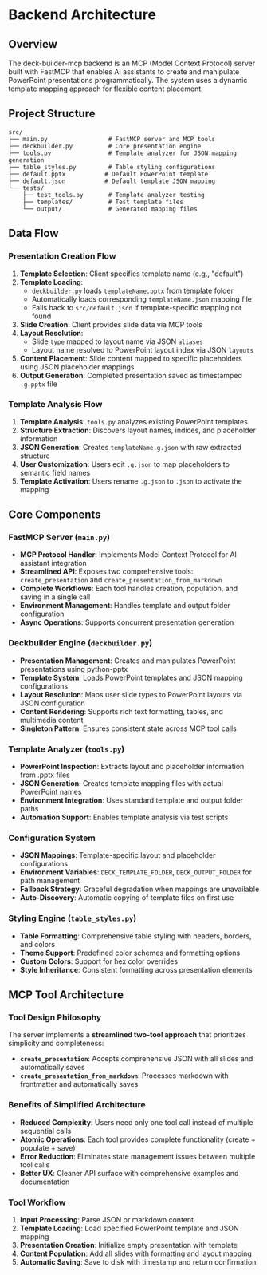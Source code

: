 # Backend Architecture

## Overview

The deck-builder-mcp backend is an MCP (Model Context Protocol) server built with FastMCP that enables AI assistants to create and manipulate PowerPoint presentations programmatically. The system uses a dynamic template mapping approach for flexible content placement.

## Project Structure

```
src/
├── main.py                 # FastMCP server and MCP tools
├── deckbuilder.py          # Core presentation engine 
├── tools.py                # Template analyzer for JSON mapping generation
├── table_styles.py         # Table styling configurations
├── default.pptx           # Default PowerPoint template
├── default.json           # Default template JSON mapping
└── tests/
    ├── test_tools.py       # Template analyzer testing
    ├── templates/          # Test template files  
    └── output/             # Generated mapping files
```

## Data Flow

### Presentation Creation Flow

1. **Template Selection**: Client specifies template name (e.g., "default")
2. **Template Loading**: 
   - `deckbuilder.py` loads `templateName.pptx` from template folder
   - Automatically loads corresponding `templateName.json` mapping file
   - Falls back to `src/default.json` if template-specific mapping not found
3. **Slide Creation**: Client provides slide data via MCP tools
4. **Layout Resolution**: 
   - Slide `type` mapped to layout name via JSON `aliases`
   - Layout name resolved to PowerPoint layout index via JSON `layouts`
5. **Content Placement**: Slide content mapped to specific placeholders using JSON placeholder mappings
6. **Output Generation**: Completed presentation saved as timestamped `.g.pptx` file

### Template Analysis Flow

1. **Template Analysis**: `tools.py` analyzes existing PowerPoint templates
2. **Structure Extraction**: Discovers layout names, indices, and placeholder information
3. **JSON Generation**: Creates `templateName.g.json` with raw extracted structure  
4. **User Customization**: Users edit `.g.json` to map placeholders to semantic field names
5. **Template Activation**: Users rename `.g.json` to `.json` to activate the mapping

## Core Components

### FastMCP Server (`main.py`)
- **MCP Protocol Handler**: Implements Model Context Protocol for AI assistant integration
- **Streamlined API**: Exposes two comprehensive tools: `create_presentation` and `create_presentation_from_markdown`
- **Complete Workflows**: Each tool handles creation, population, and saving in a single call
- **Environment Management**: Handles template and output folder configuration
- **Async Operations**: Supports concurrent presentation generation

### Deckbuilder Engine (`deckbuilder.py`)
- **Presentation Management**: Creates and manipulates PowerPoint presentations using python-pptx
- **Template System**: Loads PowerPoint templates and JSON mapping configurations
- **Layout Resolution**: Maps user slide types to PowerPoint layouts via JSON configuration
- **Content Rendering**: Supports rich text formatting, tables, and multimedia content
- **Singleton Pattern**: Ensures consistent state across MCP tool calls

### Template Analyzer (`tools.py`)
- **PowerPoint Inspection**: Extracts layout and placeholder information from .pptx files
- **JSON Generation**: Creates template mapping files with actual PowerPoint names
- **Environment Integration**: Uses standard template and output folder paths
- **Automation Support**: Enables template analysis via test scripts

### Configuration System
- **JSON Mappings**: Template-specific layout and placeholder configurations
- **Environment Variables**: `DECK_TEMPLATE_FOLDER`, `DECK_OUTPUT_FOLDER` for path management
- **Fallback Strategy**: Graceful degradation when mappings are unavailable
- **Auto-Discovery**: Automatic copying of template files on first use

### Styling Engine (`table_styles.py`)
- **Table Formatting**: Comprehensive table styling with headers, borders, and colors
- **Theme Support**: Predefined color schemes and formatting options
- **Custom Colors**: Support for hex color overrides
- **Style Inheritance**: Consistent formatting across presentation elements

## MCP Tool Architecture

### Tool Design Philosophy
The server implements a **streamlined two-tool approach** that prioritizes simplicity and completeness:

- **`create_presentation`**: Accepts comprehensive JSON with all slides and automatically saves
- **`create_presentation_from_markdown`**: Processes markdown with frontmatter and automatically saves

### Benefits of Simplified Architecture
- **Reduced Complexity**: Users need only one tool call instead of multiple sequential calls
- **Atomic Operations**: Each tool provides complete functionality (create + populate + save)
- **Error Reduction**: Eliminates state management issues between multiple tool calls
- **Better UX**: Cleaner API surface with comprehensive examples and documentation

### Tool Workflow
1. **Input Processing**: Parse JSON or markdown content
2. **Template Loading**: Load specified PowerPoint template and JSON mapping
3. **Presentation Creation**: Initialize empty presentation with template
4. **Content Population**: Add all slides with formatting and layout mapping
5. **Automatic Saving**: Save to disk with timestamp and return confirmation
